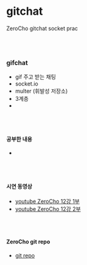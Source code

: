 # gitchat
ZeroCho gitchat socket prac

<br/><br/>

### gifchat

* gif 주고 받는 채팅
* socket.io
* multer (휘발성 저장소)
* 3계층
* 


<br/><br/>

#### 공부한 내용
  * [](https://pangeei-h.tistory.com/entry/Web-Socket-%EC%B1%84%ED%8C%85%EB%B0%A9-%EB%A7%8C%EB%93%A4%EA%B8%B04)

<br/><br/>

#### 시연 동영상

  * [youtube ZeroCho 12강 1부](https://www.youtube.com/watch?v=jw1RX9ChkdM&t=5s)
  * [youtube ZeroCho 12강 2부](https://www.youtube.com/watch?v=v1hbt17K5Ro)
 
 <br/><br/>
 
#### ZeroCho git repo
  * [git repo](https://github.com/ZeroCho/nodejs-book)
